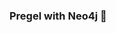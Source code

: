 ### Pregel with Neo4j 🚀



































































































































 


















































































































































































































































































































































